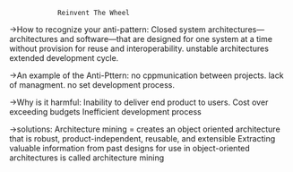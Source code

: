 				Reinvent The Wheel

->How to recognize your anti-pattern:
Closed system architectures—architectures and software—that are designed for one system at a time without provision for reuse and interoperability.
unstable architectures
extended development cycle.

->An example of the Anti-Pttern:
no cppmunication between projects.
lack of managment.
no set development process.

->Why is it harmful:
Inability to deliver end product to users.
Cost over exceeding budgets
Inefficient development process 

->solutions:
Architecture mining = creates an object oriented architecture that is robust, product-independent, reusable, and extensible 
Extracting valuable information from past designs for use in object-oriented architectures is called architecture mining
